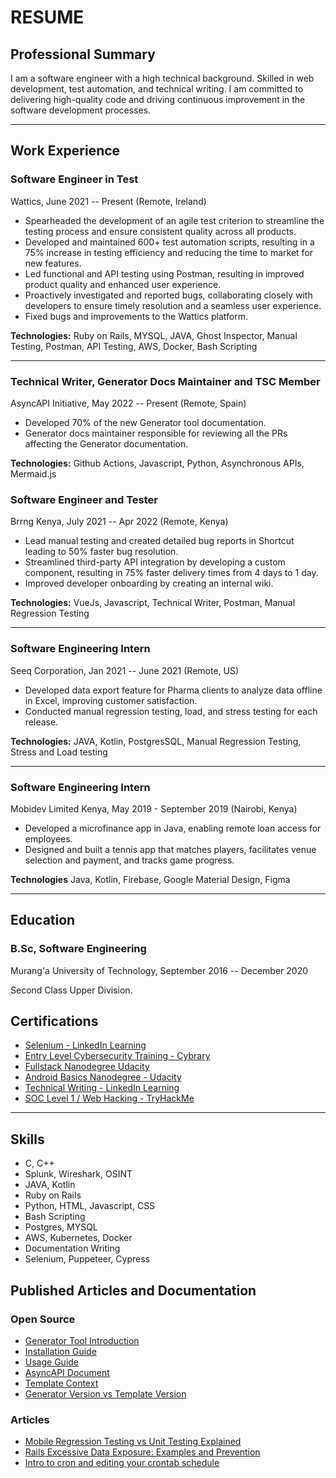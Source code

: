 # RESUME

## Professional Summary

I am a software engineer with a high technical background. Skilled in web development, test automation, and technical writing. I am committed to delivering high-quality code and driving continuous improvement in the software development processes.

---

## Work Experience

### Software Engineer in Test

Wattics, June 2021 -- Present (Remote, Ireland)

- Spearheaded the development of an agile test criterion to streamline the testing process and ensure consistent quality across all products.
- Developed and maintained 600+ test automation scripts, resulting in a 75% increase in testing efficiency and reducing the time to market for new features.
- Led functional and API testing using Postman, resulting in improved product quality and enhanced user experience.
- Proactively investigated and reported bugs, collaborating closely with developers to ensure timely resolution and a seamless user experience.
- Fixed bugs and improvements to the Wattics platform.

**Technologies:**
Ruby on Rails, MYSQL, JAVA, Ghost Inspector, Manual Testing, Postman, API Testing, AWS, Docker, Bash Scripting

---

### Technical Writer, Generator Docs Maintainer and TSC Member

AsyncAPI Initiative, May 2022 -- Present (Remote, Spain)

- Developed 70% of the new Generator tool documentation.
- Generator docs maintainer responsible for reviewing all the PRs affecting the Generator documentation.

**Technologies:**
Github Actions, Javascript, Python, Asynchronous APIs, Mermaid.js

### Software Engineer and Tester

Brrng Kenya, July 2021 -- Apr 2022 (Remote, Kenya)

- Lead manual testing and created detailed bug reports in Shortcut leading to 50% faster bug resolution.
- Streamlined third-party API integration by developing a custom component, resulting in 75% faster delivery times from 4 days to 1 day.
- Improved developer onboarding by creating an internal wiki.

**Technologies:**
VueJs, Javascript, Technical Writer, Postman, Manual Regression Testing

---

### Software Engineering Intern

Seeq Corporation, Jan 2021 -- June 2021 (Remote, US)

- Developed data export feature for Pharma clients to analyze data offline in Excel, improving customer satisfaction.
- Conducted manual regression testing, load, and stress testing for each release.

**Technologies:**
JAVA, Kotlin, PostgresSQL, Manual Regression Testing, Stress and Load testing

---

### Software Engineering Intern

Mobidev Limited Kenya, May 2019 - September 2019 (Nairobi, Kenya)

- Developed a microfinance app in Java, enabling remote loan access for employees.
- Designed and built a tennis app that matches players, facilitates venue selection and payment, and tracks game progress.

**Technologies**
Java, Kotlin, Firebase, Google Material Design, Figma

---

## Education

### B.Sc, Software Engineering

Murang'a University of Technology, September 2016 -- December 2020

Second Class Upper Division.

## Certifications
- [Selenium - LinkedIn Learning](https://www.linkedin.com/learning/certificates/1f73686f1d03fa0dd1c3c2cb6cbaffbfbd88826614a0e07c4c7d1f7070142a02?lipi=urn%3Ali%3Apage%3Ad_flagship3_profile_view_base%3BGrBhbqZzTT2834BokpRhMw%3D%3D)
- [Entry Level Cybersecurity Training - Cybrary](https://app.cybrary.it/courses/api/certificate/CC-6b209987-5d01-4e22-9e46-b3c2dc3da036/view)
- [Fullstack Nanodegree Udacity](confirm.udacity.com/VDKL6TDP)
- [Android Basics Nanodegree - Udacity](confirm.udacity.com/D6C6PKUK)
- [Technical Writing - LinkedIn Learning](https://www.linkedin.com/learning/certificates/0e38fa4b9c122e35d79d71f90c52a5ed1758c18acc1e92dc7632df1c8a803d03?lipi=urn%3Ali%3Apage%3Ad_flagship3_profile_view_base_certifications_details%3Bqh0jqFPRRPGJ3psCTpr9eA%3D%3D)
- [SOC Level 1 / Web Hacking - TryHackMe](https://tryhackme.com/p/florencenjeri)

---

## Skills

- C, C++
- Splunk, Wireshark, OSINT
- JAVA, Kotlin
- Ruby on Rails
- Python, HTML, Javascript, CSS
- Bash Scripting
- Postgres, MYSQL
- AWS, Kubernetes, Docker
- Documentation Writing
- Selenium, Puppeteer, Cypress

## Published Articles and Documentation

### Open Source

- [Generator Tool Introduction](https://www.asyncapi.com/docs/tools/generator)
- [Installation Guide](https://www.asyncapi.com/docs/tools/generator/installation-guide)
- [Usage Guide](https://www.asyncapi.com/docs/tools/generator/usage)
- [AsyncAPI Document](https://www.asyncapi.com/docs/tools/generator/asyncapi-document)
- [Template Context](https://www.asyncapi.com/docs/tools/generator/template-context)
- [Generator Version vs Template Version](https://www.asyncapi.com/docs/tools/generator/versioning)

### Articles

- [Mobile Regression Testing vs Unit Testing Explained](https://www.waldo.com/blog/mobile-regression-testing-vs-unit-testing)
- [Rails Excessive Data Exposure: Examples and Prevention](https://www.stackhawk.com/blog/rails-excessive-data-exposure-examples-and-prevention/)
- [Intro to cron and editing your crontab schedule](https://www.airplane.dev/blog/intro-to-cron-and-editing-your-crontab-schedule)